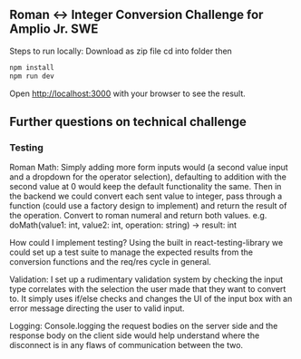 
## Roman <-> Integer Conversion Challenge for Amplio Jr. SWE

Steps to run locally:
Download as zip file
cd into folder then
```bash
npm install
npm run dev
```

Open [http://localhost:3000](http://localhost:3000) with your browser to see the result.

## Further questions on technical challenge

### Testing
Roman Math:
    Simply adding more form inputs would (a second value input and a dropdown for the operator selection), defaulting to addition with the second value at 0 would keep the default functionality the same. Then in the backend we could convert each sent value to integer, pass through a function (could use a factory design to implement) and return the result of the operation. Convert to roman numeral and return both values. e.g. doMath(value1: int, value2: int, operation: string) -> result: int

How could I implement testing?
    Using the built in react-testing-library we could set up a test suite to manage the expected results from the conversion functions and the req/res cycle in general.

Validation:
    I set up a rudimentary validation system by checking the input type correlates with the selection the user made that they want to convert to. It simply uses if/else checks and changes the UI of the input box with an error message directing the user to valid input.

Logging:
    Console.logging the request bodies on the server side and the response body on the client side would help understand where the disconnect is in any flaws of communication between the two.


